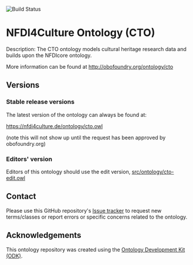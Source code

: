 
![Build Status](https://github.com/ISE-FIZKarlsruhe/nfdi4culture/actions/workflows/qc.yml/badge.svg)
# NFDI4Culture Ontology (CTO)

Description: The CTO ontology models cultural heritage research data and builds upon the NFDIcore ontology.


More information can be found at http://obofoundry.org/ontology/cto

## Versions

### Stable release versions

The latest version of the ontology can always be found at:

https://nfdi4culture.de/ontology/cto.owl

(note this will not show up until the request has been approved by obofoundry.org)

### Editors' version

Editors of this ontology should use the edit version, [src/ontology/cto-edit.owl](src/ontology/cto-edit.owl)

## Contact

Please use this GitHub repository's [Issue tracker](https://github.com/ISE-FIZKarlsruhe/nfdi4culture/issues) to request new terms/classes or report errors or specific concerns related to the ontology.

## Acknowledgements

This ontology repository was created using the [Ontology Development Kit (ODK)](https://github.com/INCATools/ontology-development-kit).